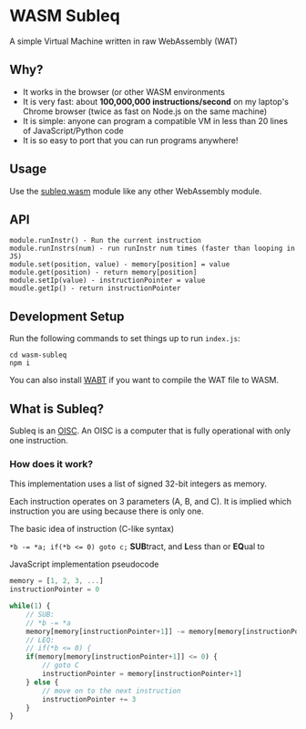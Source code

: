 # WASM Subleq
A simple Virtual Machine written in raw WebAssembly (WAT)

## Why?

- It works in the browser (or other WASM environments
- It is very fast: about **100,000,000 instructions/second** on my laptop's Chrome browser (twice as fast on Node.js on the same machine)
- It is simple: anyone can program a compatible VM in less than 20 lines of JavaScript/Python code
- It is so easy to port that you can run programs anywhere!

## Usage

Use the [subleq.wasm](subleq.wasm) module like any other WebAssembly module.

## API

```
module.runInstr() - Run the current instruction
module.runInstrs(num) - run runInstr num times (faster than looping in JS)
module.set(position, value) - memory[position] = value
module.get(position) - return memory[position]
module.setIp(value) - instructionPointer = value
moudle.getIp() - return instructionPointer
```

## Development Setup

Run the following commands to set things up to run `index.js`:

```
cd wasm-subleq
npm i
```

You can also install [WABT](https://github.com/WebAssembly/wabt) if you want to compile the WAT file to WASM.

## What is Subleq?

Subleq is an [OISC](https://en.wikipedia.org/wiki/One-instruction_set_computer). An OISC is a computer that is fully operational with only one instruction.

### How does it work?

This implementation uses a list of signed 32-bit integers as memory.

Each instruction operates on 3 parameters (A, B, and C). It is implied which instruction you are using because there is only one.

The basic idea of instruction (C-like syntax)

`*b -= *a; if(*b <= 0) goto c;` **SUB**tract, and **L**ess than or **EQ**ual to

JavaScript implementation pseudocode
```javascript
memory = [1, 2, 3, ...]
instructionPointer = 0

while(1) {
    // SUB:
    // *b -= *a
    memory[memory[instructionPointer+1]] -= memory[memory[instructionPointer]]
    // LEQ:
    // if(*b <= 0) {
    if(memory[memory[instructionPointer+1]] <= 0) {
        // goto C
        instructionPointer = memory[instructionPointer+1]
    } else {
        // move on to the next instruction
        instructionPointer += 3
    }
}
```
